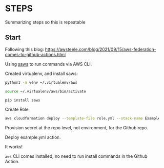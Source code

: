 # STEPS

Summarizing steps so this is repeatable

## Start

Following this blog: https://awsteele.com/blog/2021/09/15/aws-federation-comes-to-github-actions.html

Using [saws](https://github.com/donnemartin/saws) to run commands via AWS CLI.

Created virtualenv, and install saws:

```bash
python3 -m venv ~/.virtualenv/aws

source ~/.virtualenv/aws/bin/activate

pip install saws
```

Create Role

```bash
aws cloudformation deploy --template-file role.yml --stack-name ExampleGithubRole --capabilities CAPABILITY_NAMED_IAM
```

Provision secret at the repo level, not environment, for the Github repo.

Deploy example.yml action.

It works!

`aws` CLI comes installed, no need to run install commands in the Github Action.
